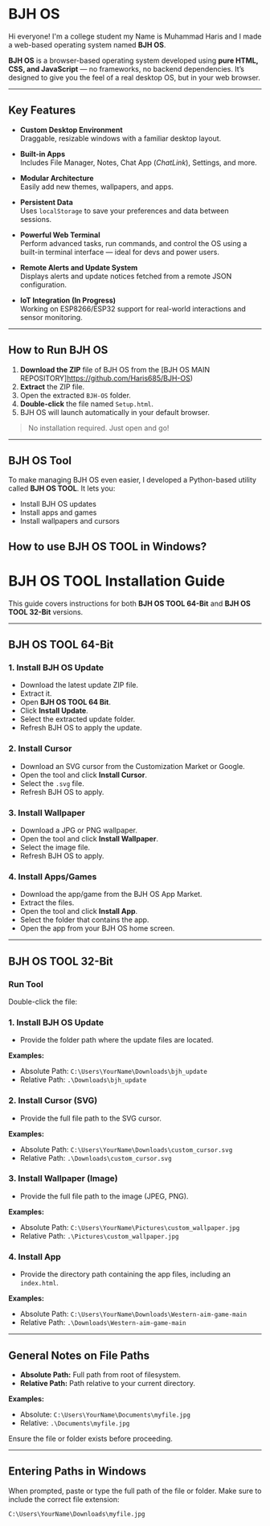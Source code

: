 # BJH OS

Hi everyone! I'm a college student my Name is Muhammad Haris and I made a web-based operating system named **BJH OS**.

**BJH OS** is a browser-based operating system developed using **pure HTML, CSS, and JavaScript** — no frameworks, no backend dependencies. It’s designed to give you the feel of a real desktop OS, but in your web browser.

---

## Key Features

- **Custom Desktop Environment**  
  Draggable, resizable windows with a familiar desktop layout.

- **Built-in Apps**  
  Includes File Manager, Notes, Chat App (*ChatLink*), Settings, and more.

- **Modular Architecture**  
  Easily add new themes, wallpapers, and apps.

- **Persistent Data**  
  Uses `localStorage` to save your preferences and data between sessions.

- **Powerful Web Terminal**  
  Perform advanced tasks, run commands, and control the OS using a built-in terminal interface — ideal for devs and power users.

- **Remote Alerts and Update System**  
  Displays alerts and update notices fetched from a remote JSON configuration.

- **IoT Integration (In Progress)**  
  Working on ESP8266/ESP32 support for real-world interactions and sensor monitoring.

---

## How to Run BJH OS

1. **Download the ZIP** file of BJH OS from the [BJH OS MAIN REPOSITORY]https://github.com/Haris685/BJH-OS)
2. **Extract** the ZIP file.
3. Open the extracted `BJH-OS` folder.
4. **Double-click** the file named `Setup.html`.
5. BJH OS will launch automatically in your default browser.

> No installation required. Just open and go!

---

## BJH OS Tool

To make managing BJH OS even easier, I developed a Python-based utility called **BJH OS TOOL**. It lets you:

- Install BJH OS updates
- Install apps and games
- Install wallpapers and cursors
## How to use BJH OS TOOL in Windows?
# BJH OS TOOL Installation Guide

This guide covers instructions for both **BJH OS TOOL 64-Bit** and **BJH OS TOOL 32-Bit** versions.

---

## BJH OS TOOL 64-Bit

### 1. Install BJH OS Update
- Download the latest update ZIP file.
- Extract it.
- Open **BJH OS TOOL 64 Bit**.
- Click **Install Update**.
- Select the extracted update folder.
- Refresh BJH OS to apply the update.

### 2. Install Cursor
- Download an SVG cursor from the Customization Market or Google.
- Open the tool and click **Install Cursor**.
- Select the `.svg` file.
- Refresh BJH OS to apply.

### 3. Install Wallpaper
- Download a JPG or PNG wallpaper.
- Open the tool and click **Install Wallpaper**.
- Select the image file.
- Refresh BJH OS to apply.

### 4. Install Apps/Games
- Download the app/game from the BJH OS App Market.
- Extract the files.
- Open the tool and click **Install App**.
- Select the folder that contains the app.
- Open the app from your BJH OS home screen.

---

## BJH OS TOOL 32-Bit

### Run Tool
Double-click the file:
### 1. Install BJH OS Update
- Provide the folder path where the update files are located.

**Examples:**
- Absolute Path: `C:\Users\YourName\Downloads\bjh_update`
- Relative Path: `.\Downloads\bjh_update`

### 2. Install Cursor (SVG)
- Provide the full file path to the SVG cursor.

**Examples:**
- Absolute Path: `C:\Users\YourName\Downloads\custom_cursor.svg`
- Relative Path: `.\Downloads\custom_cursor.svg`

### 3. Install Wallpaper (Image)
- Provide the full file path to the image (JPEG, PNG).

**Examples:**
- Absolute Path: `C:\Users\YourName\Pictures\custom_wallpaper.jpg`
- Relative Path: `.\Pictures\custom_wallpaper.jpg`

### 4. Install App
- Provide the directory path containing the app files, including an `index.html`.

**Examples:**
- Absolute Path: `C:\Users\YourName\Downloads\Western-aim-game-main`
- Relative Path: `.\Downloads\Western-aim-game-main`

---

## General Notes on File Paths

- **Absolute Path:** Full path from root of filesystem.
- **Relative Path:** Path relative to your current directory.

**Examples:**
- Absolute: `C:\Users\YourName\Documents\myfile.jpg`
- Relative: `.\Documents\myfile.jpg`

Ensure the file or folder exists before proceeding.

---

## Entering Paths in Windows

When prompted, paste or type the full path of the file or folder. Make sure to include the correct file extension:

```bash
C:\Users\YourName\Downloads\myfile.jpg